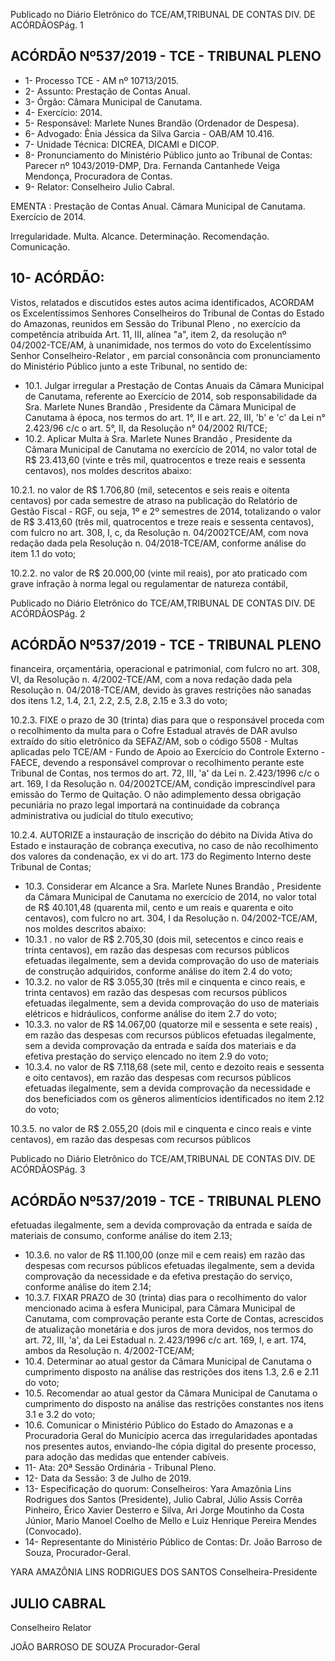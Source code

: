 Publicado  no  Diário  Eletrônico do TCE/AM,TRIBUNAL DE CONTAS DIV. DE ACÓRDÃOSPág. 1

## ACÓRDÃO Nº537/2019 - TCE - TRIBUNAL PLENO

- 1- Processo TCE - AM nº 10713/2015.
- 2- Assunto: Prestação de Contas Anual.
- 3- Órgão: Câmara Municipal de Canutama.
- 4- Exercício: 2014.
- 5- Responsável: Marlete Nunes Brandão (Ordenador de Despesa).
- 6- Advogado: Ênia Jéssica da Silva Garcia - OAB/AM 10.416.
- 7- Unidade Técnica: DICREA, DICAMI e DICOP.
- 8- Pronunciamento  do  Ministério  Público  junto  ao  Tribunal  de  Contas: Parecer  nº 1043/2019-DMP,  Dra. Fernanda Cantanhede  Veiga Mendonça,  Procuradora de Contas.
- 9- Relator: Conselheiro Julio Cabral.

EMENTA : Prestação  de  Contas  Anual. Câmara Municipal de Canutama. Exercício de 2014.

Irregularidade. Multa. Alcance. Determinação. Recomendação. Comunicação.

## 10-  ACÓRDÃO:

Vistos, relatados e discutidos estes autos acima identificados, ACORDAM os Excelentíssimos Senhores Conselheiros do Tribunal de Contas do Estado do Amazonas, reunidos em Sessão do Tribunal Pleno , no exercício da competência atribuída Art. 11, III, alínea "a", item 2, da resolução nº 04/2002-TCE/AM, à unanimidade, nos termos do voto do Excelentíssimo Senhor Conselheiro-Relator , em parcial consonância com pronunciamento do Ministério Público junto a este Tribunal, no sentido de:

- 10.1. Julgar irregular a Prestação de Contas Anuais da Câmara Municipal de Canutama, referente ao Exercício de 2014, sob responsabilidade da Sra. Marlete Nunes Brandão ,  Presidente  da  Câmara Municipal de Canutama à época, nos termos do art. 1°, II e art. 22, III, 'b' e 'c' da  Lei  n°  2.423/96  c/c  o  art.  5°,  II,  da  Resolução  n°  04/2002  RI/TCE;
- 10.2. Aplicar Multa à Sra. Marlete Nunes Brandão , Presidente da Câmara Municipal  de  Canutama  no  exercício  de  2014,  no  valor  total  de R$ 23.413,60 (vinte  e  três  mil,  quatrocentos  e  treze  reais  e  sessenta centavos),  nos moldes descritos abaixo:

10.2.1. no valor de R$ 1.706,80 (mil, setecentos e seis reais e oitenta centavos) por cada semestre de atraso na publicação do Relatório de Gestão Fiscal - RGF, ou seja, 1º e 2º semestres de 2014, totalizando o valor de R$ 3.413,60 (três mil, quatrocentos e treze reais e sessenta centavos), com  fulcro  no  art.  308,  I,  c,  da  Resolução  n.  04/2002TCE/AM, com nova redação dada pela Resolução n. 04/2018-TCE/AM, conforme análise do item 1.1 do voto;

10.2.2. no valor de R$ 20.000,00 (vinte mil reais), por ato praticado com grave  infração  à  norma  legal  ou  regulamentar  de  natureza  contábil,

Publicado  no  Diário  Eletrônico do TCE/AM,TRIBUNAL DE CONTAS DIV. DE ACÓRDÃOSPág. 2

## ACÓRDÃO Nº537/2019 - TCE - TRIBUNAL PLENO

financeira,  orçamentária,  operacional  e  patrimonial, com  fulcro  no  art. 308, VI, da Resolução n. 4/2002-TCE/AM, com a nova redação dada pela Resolução n. 04/2018-TCE/AM,  devido às graves restrições não sanadas dos itens   1.2, 1.4, 2.1, 2.2, 2.5, 2.8, 2.15 e 3.3 do voto;

10.2.3.  FIXE  o  prazo  de  30 (trinta)  dias  para  que  o  responsável proceda com o recolhimento da multa para o Cofre Estadual através de DAR avulso extraído  do  sítio  eletrônico  da  SEFAZ/AM,  sob  o  código 5508 - Multas aplicadas pelo TCE/AM - Fundo de Apoio ao Exercício do  Controle  Externo  -  FAECE, devendo  a  responsável  comprovar  o recolhimento perante este Tribunal de Contas, nos termos do art. 72, III, 'a' da Lei n. 2.423/1996 c/c o art. 169, I da Resolução n. 04/2002TCE/AM, condição imprescindível para emissão do Termo de Quitação. O  não  adimplemento  dessa  obrigação  pecuniária  no  prazo  legal importará  na  continuidade  da  cobrança  administrativa  ou  judicial  do título executivo;

10.2.4. AUTORIZE a instauração de inscrição do débito na Dívida Ativa do  Estado  e  instauração  de  cobrança  executiva,  no  caso  de  não recolhimento  dos  valores da  condenação,  ex  vi  do  art. 173  do Regimento Interno deste Tribunal de Contas;

- 10.3. Considerar em Alcance a Sra.  Marlete  Nunes  Brandão , Presidente da Câmara Municipal de Canutama no exercício de 2014, no valor total de R$  40.101,48 (quarenta  mil,  cento  e  um  reais  e  quarenta  e  oito centavos), com fulcro no art. 304, I da Resolução n. 04/2002-TCE/AM, nos moldes descritos abaixo:
- 10.3.1 .  no  valor  de R$  2.705,30 (dois  mil,  setecentos  e  cinco  reais  e trinta centavos), em  razão  das  despesas  com  recursos  públicos efetuadas ilegalmente, sem a devida comprovação do uso de materiais de construção adquiridos, conforme análise do item 2.4 do voto;
- 10.3.2. no valor de R$ 3.055,30 (três mil e cinquenta e cinco reais, e trinta centavos) em  razão  das  despesas  com  recursos  públicos efetuadas ilegalmente, sem a devida comprovação do uso de materiais elétricos e hidráulicos, conforme análise do item 2.7 do voto;
- 10.3.3. no valor de R$ 14.067,00 (quatorze mil e sessenta e sete reais) , em razão das despesas com recursos públicos efetuadas ilegalmente, sem  a  devida  comprovação  da  entrada  e  saída  dos  materiais  e  da efetiva prestação do serviço elencado no item 2.9 do voto;
- 10.3.4. no  valor  de R$  7.118,68 (sete  mil,  cento  e  dezoito  reais  e sessenta  e  oito  centavos),  em  razão  das  despesas  com  recursos públicos efetuadas ilegalmente, sem a devida comprovação da necessidade e dos beneficiados com os gêneros alimentícios identificados no item 2.12 do voto;

10.3.5. no valor de R$  2.055,20 (dois mil e cinquenta e cinco reais e vinte centavos), em  razão  das  despesas  com  recursos  públicos

Publicado  no  Diário  Eletrônico do TCE/AM,TRIBUNAL DE CONTAS DIV. DE ACÓRDÃOSPág. 3

## ACÓRDÃO Nº537/2019 - TCE - TRIBUNAL PLENO

efetuadas ilegalmente, sem a devida comprovação da entrada e saída de materiais de consumo,  conforme análise do item 2.13;

- 10.3.6. no valor de R$ 11.100,00 (onze mil e cem reais) em razão das despesas com recursos públicos efetuadas ilegalmente, sem a devida comprovação  da  necessidade  e  da  efetiva  prestação  do  serviço, conforme análise do item 2.14;
- 10.3.7. FIXAR PRAZO de 30 (trinta) dias para o recolhimento do valor mencionado  acima  à  esfera  Municipal,  para  Câmara  Municipal  de Canutama, com comprovação perante esta Corte de Contas, acrescidos de atualização monetária e dos juros de mora devidos, nos termos do art. 72, III, 'a', da Lei Estadual n. 2.423/1996 c/c art. 169, I, e art. 174, ambos da Resolução n. 4/2002-TCE/AM;
- 10.4. Determinar ao atual gestor da Câmara Municipal de Canutama o cumprimento  disposto  na  análise  das  restrições  dos  itens  1.3, 2.6  e 2.11 do voto;
- 10.5. Recomendar ao atual gestor da Câmara Municipal de Canutama o cumprimento  do  disposto  na  análise  das  restrições  constantes  nos itens 3.1 e 3.2 do voto;
- 10.6. Comunicar o Ministério Público do Estado  do Amazonas  e  a Procuradoria Geral do Município acerca das irregularidades apontadas nos presentes autos, enviando-lhe cópia digital do presente processo, para adoção das medidas que entender cabíveis.
- 11-  Ata: 20ª Sessão Ordinária - Tribunal Pleno.
- 12-  Data da Sessão: 3 de Julho de 2019.
- 13-  Especificação  do  quorum: Conselheiros: Yara  Amazônia  Lins  Rodrigues  dos Santos (Presidente), Julio Cabral, Júlio Assis Corrêa Pinheiro, Érico Xavier Desterro e Silva,  Ari  Jorge  Moutinho  da  Costa  Júnior,  Mario  Manoel  Coelho  de  Mello  e  Luiz Henrique Pereira Mendes (Convocado).
- 14-  Representante  do  Ministério  Público  de  Contas: Dr. João  Barroso  de  Souza, Procurador-Geral.

YARA AMAZÔNIA LINS RODRIGUES DOS SANTOS Conselheira-Presidente

## JULIO CABRAL

Conselheiro Relator

JOÃO BARROSO DE SOUZA Procurador-Geral